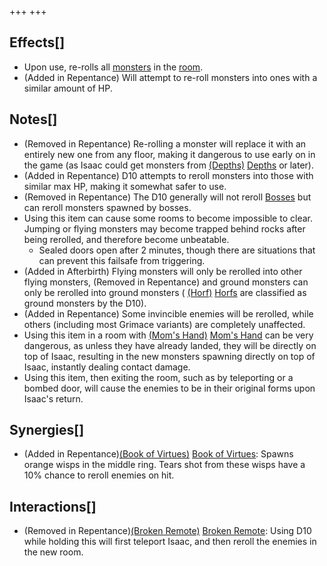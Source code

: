 +++
+++

Effects[]
---------


* Upon use, re-rolls all [monsters](/wiki/Monsters "Monsters") in the [room](/wiki/Room "Room").
* (Added in Repentance) Will attempt to re-roll monsters into ones with a similar amount of HP.


Notes[]
-------


* (Removed in Repentance) Re-rolling a monster will replace it with an entirely new one from any floor, making it dangerous to use early on in the game (as Isaac could get monsters from [(Depths)](/wiki/Depths "Depths") [Depths](/wiki/Depths "Depths") or later).
* (Added in Repentance) D10 attempts to reroll monsters into those with similar max HP, making it somewhat safer to use.
* (Removed in Repentance) The D10 generally will not reroll [Bosses](/wiki/Boss "Boss") but can reroll monsters spawned by bosses.
* Using this item can cause some rooms to become impossible to clear. Jumping or flying monsters may become trapped behind rocks after being rerolled, and therefore become unbeatable.
	+ Sealed doors open after 2 minutes, though there are situations that can prevent this failsafe from triggering.
* (Added in Afterbirth) Flying monsters will only be rerolled into other flying monsters, (Removed in Repentance) and ground monsters can only be rerolled into ground monsters ( [(Horf)](/wiki/Horf "Horf") [Horfs](/wiki/Horf "Horf") are classified as ground monsters by the D10).
* (Added in Repentance) Some invincible enemies will be rerolled, while others (including most Grimace variants) are completely unaffected.
* Using this item in a room with [(Mom's Hand)](/wiki/Mom%27s_Hand "Mom's Hand") [Mom's Hand](/wiki/Mom%27s_Hand "Mom's Hand") can be very dangerous, as unless they have already landed, they will be directly on top of Isaac, resulting in the new monsters spawning directly on top of Isaac, instantly dealing contact damage.
* Using this item, then exiting the room, such as by teleporting or a bombed door, will cause the enemies to be in their original forms upon Isaac's return.


Synergies[]
-----------


* (Added in Repentance)[(Book of Virtues)](/wiki/Book_of_Virtues "Book of Virtues") [Book of Virtues](/wiki/Book_of_Virtues "Book of Virtues"): Spawns orange wisps in the middle ring. Tears shot from these wisps have a 10% chance to reroll enemies on hit.


Interactions[]
--------------


* (Removed in Repentance)[(Broken Remote)](/wiki/Broken_Remote "Broken Remote") [Broken Remote](/wiki/Broken_Remote "Broken Remote"): Using D10 while holding this will first teleport Isaac, and then reroll the enemies in the new room.


